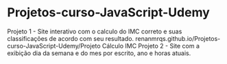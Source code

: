 # Projetos-curso-JavaScript-Udemy

Projeto 1 - Site interativo com o calculo do IMC correto e suas classificações de acordo com seu resultado. renanmrqs.github.io/Projetos-curso-JavaScript-Udemy/Projeto Cálculo IMC
Projeto 2 - Site com a exibição dia da semana e do mes por escrito, ano e horas atuais. 
